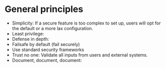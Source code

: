 # General principles

* Simplicity: If a secure feature is too complex to set up, users will opt for the default or a more lax configuration.
* Least privilege: 
* Defense in depth: 
* Failsafe by default (fail securely)
* Use standard security frameworks
* Trust no one: Validate all inputs from users and external systems.
* Document, document, document: 
